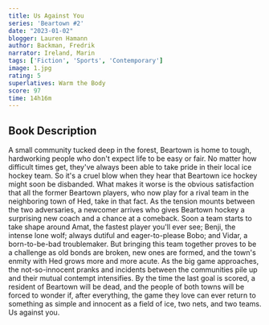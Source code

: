 ```yaml
---
title: Us Against You
series: 'Beartown #2'
date: "2023-01-02"
blogger: Lauren Hamann
author: Backman, Fredrik
narrator: Ireland, Marin
tags: ['Fiction', 'Sports', 'Contemporary']
image: 1.jpg
rating: 5
superlatives: Warm the Body
score: 97
time: 14h16m
---
```



## Book Description

A small community tucked deep in the forest, Beartown is home to tough, hardworking people who don't expect life to be easy or fair. No matter how difficult times get, they've always been able to take pride in their local ice hockey team. So it's a cruel blow when they hear that Beartown ice hockey might soon be disbanded. What makes it worse is the obvious satisfaction that all the former Beartown players, who now play for a rival team in the neighboring town of Hed, take in that fact. As the tension mounts between the two adversaries, a newcomer arrives who gives Beartown hockey a surprising new coach and a chance at a comeback.
Soon a team starts to take shape around Amat, the fastest player you'll ever see; Benji, the intense lone wolf; always dutiful and eager-to-please Bobo; and Vidar, a born-to-be-bad troublemaker. But bringing this team together proves to be a challenge as old bonds are broken, new ones are formed, and the town's enmity with Hed grows more and more acute.
As the big game approaches, the not-so-innocent pranks and incidents between the communities pile up and their mutual contempt intensifies. By the time the last goal is scored, a resident of Beartown will be dead, and the people of both towns will be forced to wonder if, after everything, the game they love can ever return to something as simple and innocent as a field of ice, two nets, and two teams. Us against you.
